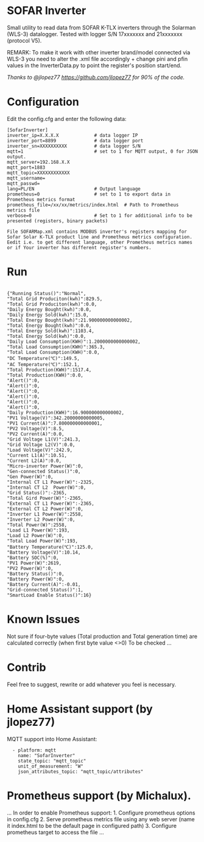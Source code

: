 # SOFAR Inverter
Small utility to read data from SOFAR K-TLX inverters through the Solarman (WLS-3) datalogger. Tested with logger S/N 17xxxxxxx and 21xxxxxxx (protocol V5).

REMARK: To make it work with other inverter brand/model connected via WLS-3 you need to alter the .xml file accordingly + change pini and pfin values in the InverterData.py to point the register's position start/end.

*Thanks to @jlopez77 https://github.com/jlopez77 for 90% of the code.*

# Configuration

Edit the config.cfg and enter the following data:
```
[SofarInverter]
inverter_ip=X.X.X.X             # data logger IP
inverter_port=8899              # data logger port
inverter_sn=XXXXXXXXXX          # data logger S/N
mqtt=1                          # set to 1 for MQTT output, 0 for JSON output.
mqtt_server=192.168.X.X
mqtt_port=1883
mqtt_topic=XXXXXXXXXXXX
mqtt_username=
mqtt_passwd=
lang=PL/EN                      # Output language
prometheus=0                    # set to 1 to export data in Prometheus metrics format
prometheus_file=/xx/xx/metrics/index.html  # Path to Prometheus metrics file
verbose=0                       # Set to 1 for additional info to be presented (registers, binary packets)

File SOFARMap.xml contains MODBUS inverter's registers mapping for Sofar Solar K-TLX product line and Prometheus metrics configuration.
Eedit i.e. to get different language, other Prometheus metrics names or if Your inverter has different register's numbers.
```

# Run

```python3 InverterData.py

{"Running Status()":"Normal",
"Total Grid Produciton(kwh)":829.5,
"Total Grid Produciton(kwh)":0.0,
"Daily Energy Bought(kwh)":0.0,
"Daily Energy Sold(kwh)":15.0,
"Total Energy Bought(kwh)":21.900000000000002,
"Total Energy Bought(kwh)":0.0,
"Total Energy Sold(kwh)":1103.4,
"Total Energy Sold(kwh)":0.0,
"Daily Load Consumption(KWH)":1.2000000000000002,
"Total Load Consumption(KWH)":365.3,
"Total Load Consumption(KWH)":0.0,
"DC Temperature(℃)":149.5,
"AC Temperature(℃)":152.1,
"Total Production(KWH)":1517.4,
"Total Production(KWH)":0.0,
"Alert()":0,
"Alert()":0,
"Alert()":0,
"Alert()":0,
"Alert()":0,
"Alert()":0,
"Daily Production(KWH)":16.900000000000002,
"PV1 Voltage(V)":342.20000000000005,
"PV1 Current(A)":7.800000000000001,
"PV2 Voltage(V)":8.5,
"PV2 Current(A)":0.0,
"Grid Voltage L1(V)":241.3,
"Grid Voltage L2(V)":0.0,
"Load Voltage(V)":242.9,
"Current L1(A)":10.51,
"Current L2(A)":0.0,
"Micro-inverter Power(W)":0,
"Gen-connected Status()":0,
"Gen Power(W)":0,
"Internal CT L1 Power(W)":-2325,
"Internal CT L2  Power(W)":0,
"Grid Status()":-2365,
"Total Gird Power(W)":-2365,
"External CT L1 Power(W)":-2365,
"External CT L2 Power(W)":0,
"Inverter L1 Power(W)":2558,
"Inverter L2 Power(W)":0,
"Total Power(W)":2558,
"Load L1 Power(W)":193,
"Load L2 Power(W)":0,
"Total Load Power(W)":193,
"Battery Temperature(℃)":125.0,
"Battery Voltage(V)":10.14,
"Battery SOC(%)":0,
"PV1 Power(W)":2619,
"PV2 Power(W)":0,
"Battery Status()":0,
"Battery Power(W)":0,
"Battery Current(A)":-0.01,
"Grid-connected Status()":1,
"SmartLoad Enable Status()":16}
```

# Known Issues
Not sure if four-byte values (Total production and Total generation time) are calculated correctly (when first byte value <>0)
To be checked ...

# Contrib
Feel free to suggest, rewrite or add whatever you feel is necessary.

# Home Assistant support (by jlopez77)
MQTT support into Home Assistant:

```
  - platform: mqtt
    name: "SofarInverter"
    state_topic: "mqtt_topic"
    unit_of_measurement: "W"
    json_attributes_topic: "mqtt_topic/attributes"
```
# Prometheus support (by Michalux).
...
In order to enable Prometheus support:
    1. Configure prometheus options in config.cfg
    2. Serve prometheus metrics file using any web server (name it index.html to be the default page in configured path)
    3. Configure prometheus target to access the file 
...
